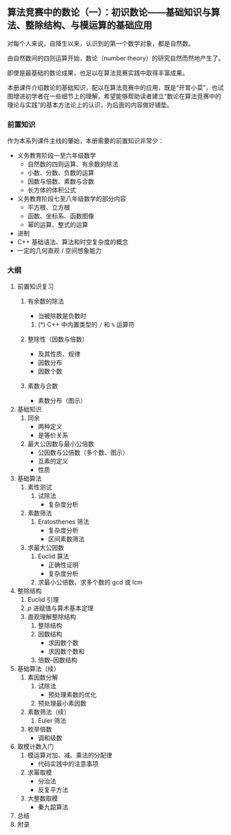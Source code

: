 ## 算法竞赛中的数论（一）：初识数论——基础知识与算法、整除结构、与模运算的基础应用

对每个人来说，自降生以来，认识到的第一个数学对象，都是自然数。

由自然数间的四则运算开始，数论（number theory）的研究自然而然地产生了。

即使是最基础的数论成果，也足以在算法竞赛实践中取得丰富成果。

本册课件介绍数论的基础知识，配以在算法竞赛中的应用，既是“开胃小菜”，也试图增进初学者在一些细节上的理解，希望能够帮助读者建立“数论在算法竞赛中的理论与实践”的基本方法论上的认识，为后面的内容做好铺垫。

### 前置知识

作为本系列课件主线的肇始，本册需要的前置知识非常少：

- 义务教育阶段一至六年级数学
  - 自然数的四则运算、有余数的除法
  - 小数、分数、负数的运算
  - 因数与倍数、素数与合数
  - 长方体的体积公式
- 义务教育阶段七至八年级数学的部分内容
  - 平方根、立方根
  - 函数、坐标系、函数图像
  - 幂的运算、整式的运算
- 进制
- C++ 基础语法、算法和时空复杂度的概念
- 一定的几何直观 / 空间想象能力

### 大纲

1. 前置知识复习
   1. 有余数的除法
      - 当被除数是负数时
      
      1. (*) C++ 中内置类型的 `/` 和 `%` 运算符
   2. 整除性（因数与倍数）
      - 及其性质、规律
      - 因数分布
      - 因数个数
   3. 素数与合数
      - 素数分布（图示）
2. 基础知识
   1. 同余
      - 两种定义
      - 是等价关系
   2. 最大公因数与最小公倍数
      - 公因数与公倍数（多个数、图示）
      - 互素的定义
      - 性质
3. 基础算法
   1. 素性测试
      1. 试除法
         - 复杂度分析
   2. 素数筛法
      1. Eratosthenes 筛法
         - 复杂度分析
         - 区间素数筛法
   3. 求最大公因数
      1. Euclid 算法
         - 正确性证明
         - 复杂度分析
      2. 求最小公倍数、求多个数的 gcd 或 lcm
4. 整除结构
   1. Euclid 引理
   2. $p$ 进赋值与算术基本定理
   3. 直观理解整除结构
      1. 整除结构
      2. 因数结构
         - 求因数个数
         - 求因数个数和
      3. 倍数–因数结构
5. 基础算法（续）
   1. 素因数分解
      1. 试除法
         - 预处理素数的优化
      2. 预处理最小素因数
   2. 素数筛法（续）
      1. Euler 筛法
   3. 枚举倍数
      - 调和级数
6. 取模计数入门
   1. 模运算对加、减、乘法的分配律
      - 代码实践中的注意事项
   2. 求幂取模
      - 分治法
      - 反复平方法
   3. 大整数取模
      - 秦九韶算法
7. 总结
8. 附录
